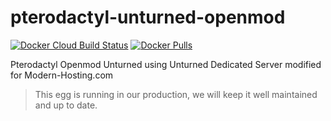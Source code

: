 # pterodactyl-unturned-openmod
[![Docker Cloud Build Status](https://img.shields.io/docker/cloud/build/edbtvplays/pterodactyl-openmod-unturned.svg?style=flat)](https://hub.docker.com/r/edbtvplays/pterodactyl-openmod-unturned)
[![Docker Pulls](https://img.shields.io/docker/pulls/edbtvplays/pterodactyl-openmod-unturned.svg?style=flat)](https://hub.docker.com/r/edbtvplays/pterodactyl-openmod-unturned)

Pterodactyl Openmod Unturned using Unturned Dedicated Server modified for Modern-Hosting.com

> This egg is running in our production, we will keep it well maintained and up to date.
